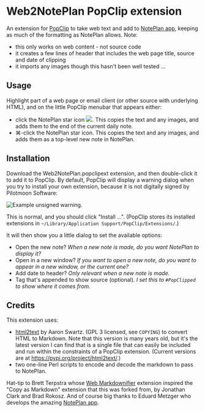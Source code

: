 # Web2NotePlan PopClip extension

An extension for [PopClip](http://pilotmoon.com/popclip) to take web text and add to [NotePlan app](https://noteplan.co/), keeping as much of the formatting as NotePlan allows. Note:

- this only works on web content - not source code
- it creates a few lines of header that includes the web page title, source and date of clipping
- it imports any images though this hasn't been well tested ...

## Usage
Highlight part of a web page or email client (or other source with underlying HTML), and on the little PopClip menubar that appears either:
- click the NotePlan star icon <img src="NotePlan.png">. This copies the text and any images, and adds them to the end of the current daily note. 
- ⌘-click the NotePlan star icon. This copies the text and any images, and adds them as a top-level new note in NotePlan.

## Installation
Download the Web2NotePlan.popclipext extension, and then double-click it to add it to PopClip. 
By default, PopClip will display a warning dialog when you try to install your own extension, because it is not digitally signed by Pilotmoon Software:

![Example unsigned warning.](https://camo.githubusercontent.com/27eeba66f14bdc1fbe97f9c0ea3a29be0ba815a1e9cee285b0a877a157d167e8/68747470733a2f2f7261772e6769746875622e636f6d2f70696c6f746d6f6f6e2f506f70436c69702d457874656e73696f6e732f6d61737465722f646f63732f6578745f7761726e696e672e706e67)

This is normal, and you should click "Install ...". (PopClip stores its installed extensions in `~/Library/Application Support/PopClip/Extensions/`.)

It will then show you a little dialog to set the available options:

- Open the new note? *When a new note is made, do you want NotePlan to display it?*
- Open in a new window? *If you want to open a new note, do you want to appear in a new window, or the current one?*
- Add date to header? *Only relevant when a new note is made.*
- Tag that's appended to show source (optional). *I set this to `#PopClipped` to show where it comes from.*

## Credits
This extension uses:

- [html2text](https://pypi.python.org/pypi/html2text/3.200.3) by Aaron Swartz. (GPL 3 licensed, see `COPYING`) to convert HTML to Markdown. Note that this version is many years old, but it's the latest version I can find that is a single file that can easily be included and run within the constraints of a PopClip extension. (Current versions are at https://pypi.org/project/html2text/.)
- two one-line Perl scripts to encode and decode the markdown to pass to NotePlan.

Hat-tip to Brett Terpstra whose [Web Markdownifier](http://brettterpstra.com/2013/12/23/web-markdownifier-for-popclip/) extension inspired the "Copy as Markdown" extension that this was forked from, by Jonathan Clark and Brad Rokosz.  And of course big thanks to Eduard Metzger who develops the amazing [NotePlan app](https://noteplan.co/).

